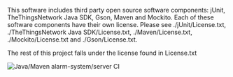This software includes third party open source software components: jUnit, TheThingsNetwork Java SDK, Gson, Maven and Mockito. Each of these software components have their own license. Please see ./jUnit/License.txt, ./TheThingsNetwork Java SDK/License.txt, ./Maven/License.txt, ./Mockito/License.txt and ./Gson/License.txt.

The rest of this project falls under the license found in License.txt

![Java/Maven alarm-system/server CI](https://github.com/simoneengelbr/nwa/workflows/Java/Maven%20alarm-system/server%20CI/badge.svg)